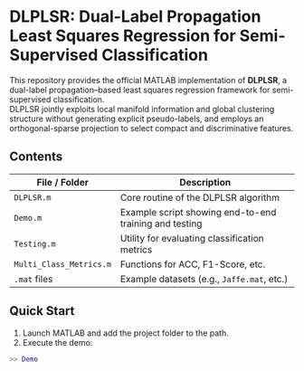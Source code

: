 # DLPLSR: Dual-Label Propagation Least Squares Regression for Semi-Supervised Classification

This repository provides the official MATLAB implementation of **DLPLSR**, a dual-label propagation–based least squares regression framework for semi-supervised classification.  
DLPLSR jointly exploits local manifold information and global clustering structure without generating explicit pseudo-labels, and employs an orthogonal-sparse projection to select compact and discriminative features.

## Contents

| File / Folder | Description |
|---------------|-------------|
| `DLPLSR.m` | Core routine of the DLPLSR algorithm |
| `Demo.m` | Example script showing end-to-end training and testing |
| `Testing.m` | Utility for evaluating classification metrics |
| `Multi_Class_Metrics.m` | Functions for ACC, F1-Score, etc. |
| `.mat` files | Example datasets (e.g., `Jaffe.mat`, etc.) |

## Quick Start

1. Launch MATLAB and add the project folder to the path.
2. Execute the demo:

```matlab
>> Demo
